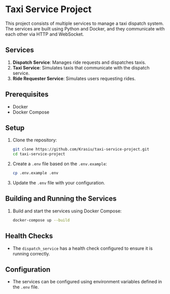 # Taxi Service Project

This project consists of multiple services to manage a taxi dispatch system. The services are built using Python and Docker, and they communicate with each other via HTTP and WebSocket.

## Services

1. **Dispatch Service**: Manages ride requests and dispatches taxis.
2. **Taxi Service**: Simulates taxis that communicate with the dispatch service.
3. **Ride Requester Service**: Simulates users requesting rides.

## Prerequisites

- Docker
- Docker Compose

## Setup

1. Clone the repository:
    ```sh
    git clone https://github.com/Krasiu/taxi-service-project.git
    cd taxi-service-project
    ```

2. Create a `.env` file based on the `.env.example`:
    ```sh
    cp .env.example .env
    ```

3. Update the `.env` file with your configuration.

## Building and Running the Services

1. Build and start the services using Docker Compose:
    ```sh
    docker-compose up --build
    ```

## Health Checks

- The `dispatch_service` has a health check configured to ensure it is running correctly.

## Configuration

- The services can be configured using environment variables defined in the `.env` file.
